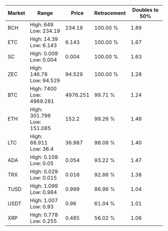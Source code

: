 | Market | Range | Price| Retracement | Doubles to 50% |
| --- | --- | --- | --- | --- |
| BCH | High: 649<br />Low: 234.19 | 234.19 | 100.00 % | 1.89 |
| ETC | High: 14.39<br />Low: 6.143 | 6.143 | 100.00 % | 1.67 |
| SC | High: 0.009<br />Low: 0.004 | 0.004 | 100.00 % | 1.63 |
| ZEC | High: 146.78<br />Low: 94.529 | 94.529 | 100.00 % | 1.28 |
| BTC | High: 7400<br />Low: 4969.281 | 4976.251 | 99.71 % | 1.24 |
| ETH | High: 301.796<br />Low: 151.085 | 152.2 | 99.26 % | 1.49 |
| LTC | High: 66.911<br />Low: 36.4 | 36.987 | 98.08 % | 1.40 |
| ADA | High: 0.109<br />Low: 0.05 | 0.054 | 93.22 % | 1.47 |
| TRX | High: 0.029<br />Low: 0.015 | 0.016 | 92.86 % | 1.38 |
| TUSD | High: 1.099<br />Low: 0.984 | 0.999 | 86.96 % | 1.04 |
| USDT | High: 1.007<br />Low: 0.93 | 0.96 | 61.04 % | 1.01 |
| XRP | High: 0.778<br />Low: 0.255 | 0.485 | 56.02 % | 1.06 |
